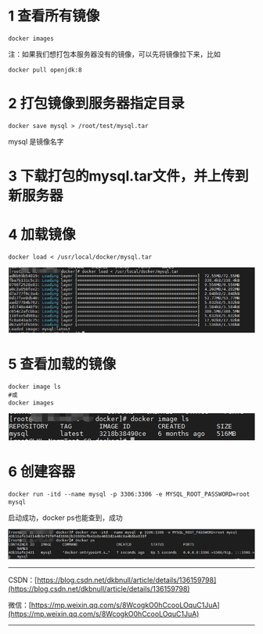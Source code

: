 # 1 查看所有镜像

~~~shell
docker images
~~~

注：如果我们想打包本服务器没有的镜像，可以先将镜像拉下来，比如

~~~shell
docker pull openjdk:8
~~~

# 2 打包镜像到服务器指定目录

~~~shell
docker save mysql > /root/test/mysql.tar
~~~

mysql 是镜像名字

# 3 下载打包的mysql.tar文件，并上传到新服务器

# 4 加载镜像

~~~shell 
docker load < /usr/local/docker/mysql.tar
~~~

![clipboard](./assets/04_Docker打包离线镜像到本地，上传解压到服务器.assets/1707968343167.png)

# 5 查看加载的镜像

~~~shell
docker image ls
#或
docker images 
~~~

![clipboard](./assets/04_Docker打包离线镜像到本地，上传解压到服务器.assets/1707968404360.png)

# 6 创建容器

~~~shell
docker run -itd --name mysql -p 3306:3306 -e MYSQL_ROOT_PASSWORD=root mysql 
~~~

启动成功，docker ps也能查到，成功

![img](./assets/04_Docker打包离线镜像到本地，上传解压到服务器.assets/1707968343165.png)



---

CSDN：[https://blog.csdn.net/dkbnull/article/details/136159798](https://blog.csdn.net/dkbnull/article/details/136159798)

微信：[https://mp.weixin.qq.com/s/8WcogkO0hCcooLOquC1JuA](https://mp.weixin.qq.com/s/8WcogkO0hCcooLOquC1JuA)

---


